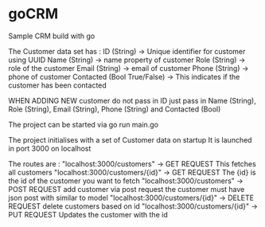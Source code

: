 # goCRM
Sample CRM build with go


The Customer data set has :
ID (String) -> Unique identifier for customer using UUID
Name (String) -> name property of customer
Role (String) -> role of the customer
Email (String) -> email of customer
Phone (String) -> phone of customer
Contacted (Bool True/False) -> This indicates if the customer has been contacted


WHEN ADDING NEW customer do not pass in ID  just pass in Name (String), Role (String), Email (String), Phone (String) and Contacted (Bool) 

The project can be started via go run main.go

The project initialises with a set of Customer data on startup
It is launched in port 3000 on localhost

The routes are :
    "localhost:3000/customers" -> GET REQUEST
        This fetches all customers
	"localhost:3000/customers/{id}" -> GET REQUEST
        The {id} is the id of the customer you want to fetch 
	"localhost:3000/customers" -> POST REQUEST
        add customer via post request the customer must have json post with similar to model
	"localhost:3000/customers/{id}" -> DELETE REQUEST
        delete customers based on id
	"localhost:3000/customers/{id}" -> PUT REQUEST
        Updates the customer with the id 